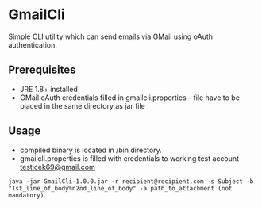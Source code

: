 # GmailCli
Simple CLI utility which can send emails via GMail using oAuth authentication.

## Prerequisites
- JRE 1.8+ installed
- GMail oAuth credentials filled in gmailcli.properties - file have to be placed in the same directory as jar file

## Usage
- compiled binary is located in /bin directory. 
- gmailcli.properties is filled with credentials to working test account testicek69@gmail.com
```
java -jar GmailCli-1.0.0.jar -r recipient@recipient.com -s Subject -b "1st_line_of_body%n2nd_line_of_body" -a path_to_attachment (not mandatory)
```
